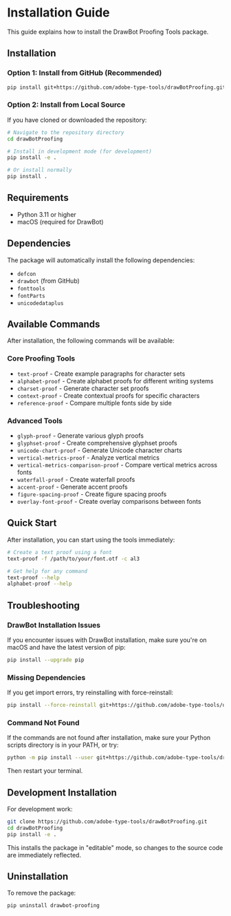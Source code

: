 # Installation Guide

This guide explains how to install the DrawBot Proofing Tools package.

## Installation

### Option 1: Install from GitHub (Recommended)

```bash
pip install git+https://github.com/adobe-type-tools/drawBotProofing.git
```

### Option 2: Install from Local Source

If you have cloned or downloaded the repository:

```bash
# Navigate to the repository directory
cd drawBotProofing

# Install in development mode (for development)
pip install -e .

# Or install normally
pip install .
```

## Requirements

- Python 3.11 or higher
- macOS (required for DrawBot)

## Dependencies

The package will automatically install the following dependencies:
- `defcon`
- `drawbot` (from GitHub)
- `fonttools`
- `fontParts`
- `unicodedataplus`

## Available Commands

After installation, the following commands will be available:

### Core Proofing Tools
- `text-proof` - Create example paragraphs for character sets
- `alphabet-proof` - Create alphabet proofs for different writing systems
- `charset-proof` - Generate character set proofs
- `context-proof` - Create contextual proofs for specific characters
- `reference-proof` - Compare multiple fonts side by side

### Advanced Tools
- `glyph-proof` - Generate various glyph proofs
- `glyphset-proof` - Create comprehensive glyphset proofs
- `unicode-chart-proof` - Generate Unicode character charts
- `vertical-metrics-proof` - Analyze vertical metrics
- `vertical-metrics-comparison-proof` - Compare vertical metrics across fonts
- `waterfall-proof` - Create waterfall proofs
- `accent-proof` - Generate accent proofs
- `figure-spacing-proof` - Create figure spacing proofs
- `overlay-font-proof` - Create overlay comparisons between fonts

## Quick Start

After installation, you can start using the tools immediately:

```bash
# Create a text proof using a font
text-proof -f /path/to/your/font.otf -c al3

# Get help for any command
text-proof --help
alphabet-proof --help
```

## Troubleshooting

### DrawBot Installation Issues

If you encounter issues with DrawBot installation, make sure you're on macOS and have the latest version of pip:

```bash
pip install --upgrade pip
```

### Missing Dependencies

If you get import errors, try reinstalling with force-reinstall:

```bash
pip install --force-reinstall git+https://github.com/adobe-type-tools/drawBotProofing.git
```

### Command Not Found

If the commands are not found after installation, make sure your Python scripts directory is in your PATH, or try:

```bash
python -m pip install --user git+https://github.com/adobe-type-tools/drawBotProofing.git
```

Then restart your terminal.

## Development Installation

For development work:

```bash
git clone https://github.com/adobe-type-tools/drawBotProofing.git
cd drawBotProofing
pip install -e .
```

This installs the package in "editable" mode, so changes to the source code are immediately reflected.

## Uninstallation

To remove the package:

```bash
pip uninstall drawbot-proofing
``` 